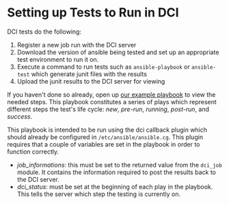 # Setting up Tests to Run in DCI

DCI tests do the following:

1. Register a new job run with the DCI server
2. Download the version of ansible being tested and set up an appropriate test environment to run it on.
3. Execute a command to run tests such as `ansible-playbook` or `ansible-test` which generate junit files with the results
4. Upload the junit results to the DCI server for viewing

If you haven't done so already, open up [our example playbook](/playbook.yml) to view the needed steps. This playbook constitutes a series of plays which represent different steps the test's life cycle: _new_, _pre-run_, _running_, _post-run_, and _success_.

This playbook is intended to be run using the dci callback plugin which should already be configured in `/etc/ansible/ansible.cg`. This plugin requires that a couple of variables are set in the playbook in order to function correctly.

- *job_informations*: this must be set to the returned value from the `dci_job` module. It contains the information required to post the results back to the DCI server.
- *dci_status*: must be set at the beginning of each play in the playbook. This tells the server which step the testing is currently on.
